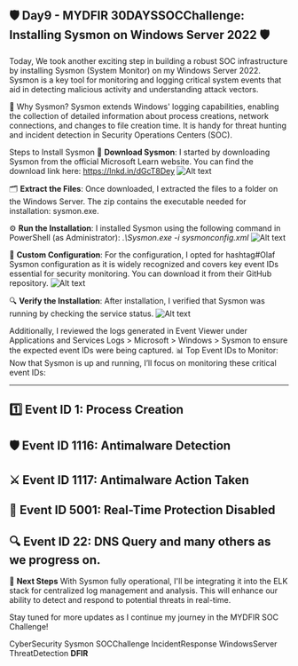 🛡️ **Day9** - MYDFIR **30DAYSSOCChallenge**: Installing Sysmon on Windows Server 2022 🛡️
---

Today, We took another exciting step in building a robust SOC infrastructure by installing Sysmon (System Monitor) on my Windows Server 2022. Sysmon is a key tool for monitoring and logging critical system events that aid in detecting malicious activity and understanding attack vectors.

🎯 Why Sysmon?
Sysmon extends Windows' logging capabilities, enabling the collection of detailed information about process creations, network connections, and changes to file creation time. It is handy for threat hunting and incident detection in Security Operations Centers (SOC).

Steps to Install Sysmon
🔗 **Download Sysmon**:
I started by downloading Sysmon from the official Microsoft Learn website. You can find the download link here: https://lnkd.in/dGcT8Dey
![Alt text](https://raw.githubusercontent.com/Virus192/Day-9-Introduction-to-Sysmon/main/Images/IMG-20240911-WA0223.jpg)


🗂️ **Extract the Files**:
Once downloaded, I extracted the files to a folder on the Windows Server. The zip contains the executable needed for installation: sysmon.exe.

⚙️ **Run the Installation**:
I installed Sysmon using the following command in PowerShell (as Administrator): **.\Sysmon.exe* -i sysmonconfig.xml*
![Alt text](https://raw.githubusercontent.com/Virus192/Day-9-Introduction-to-Sysmon/main/Images/IMG-20240911-WA0224.jpg)

📝 **Custom Configuration**:
For the configuration, I opted for hashtag#Olaf Sysmon configuration as it is widely recognized and covers key event IDs essential for security monitoring. You can download it from their GitHub repository.
![Alt text](https://raw.githubusercontent.com/Virus192/Day-9-Introduction-to-Sysmon/main/Images/IMG-20240911-WA0225.jpg)


🔍 **Verify the Installation**:
After installation, I verified that Sysmon was running by checking the service status.
![Alt text](https://github.com/Virus192/Day-9-Introduction-to-Sysmon/blob/main/Images/IMG-20240911-WA0226.jpg)

 
Additionally, I reviewed the logs generated in Event Viewer under Applications and Services Logs > Microsoft > Windows > Sysmon to ensure the expected event IDs were being captured.
📊 Top Event IDs to Monitor:
Now that Sysmon is up and running, I’ll focus on monitoring these critical event IDs:

---
1️⃣ **Event ID 1**: Process Creation
--
🛡️ **Event ID 1116**: Antimalware Detection
--
⚔️ **Event ID 1117**: Antimalware Action Taken
--
🚨  **Event ID 5001**: Real-Time Protection Disabled
--
🔍 **Event ID 22**: DNS Query and many others as we progress on.
--

🚀 **Next Steps**
With Sysmon fully operational, I'll be integrating it into the ELK stack for centralized log management and analysis. This will enhance our ability to detect and respond to potential threats in real-time.

Stay tuned for more updates as I continue my journey in the MYDFIR SOC Challenge!

CyberSecurity Sysmon SOCChallenge IncidentResponse WindowsServer ThreatDetection **DFIR**
